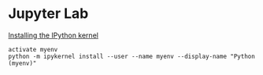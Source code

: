 # Jupyter Lab
[Installing the IPython kernel](https://ipython.readthedocs.io/en/stable/install/kernel_install.html)
```
activate myenv
python -m ipykernel install --user --name myenv --display-name "Python (myenv)"
```
